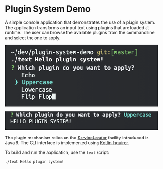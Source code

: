 # Plugin System Demo

A simple console application that demonstrates the use of a plugin system. The application transforms an input text using plugins that are loaded at runtime. The user can browse the available plugins from the command line and select the one to apply.

![Usage](docs/usage.png)

![Usage 2](docs/usage2.png)

The plugin mechanism relies on the [ServiceLoader](https://docs.oracle.com/en/java/javase/22/docs/api/java.base/java/util/ServiceLoader.html) facility introduced in Java 6.
The CLI interface is implemented using [Kotlin Inquirer](https://github.com/kotlin-inquirer/kotlin-inquirer).

To build and run the application, use the `text` script:
```sh
./text Hello plugin system!
```

